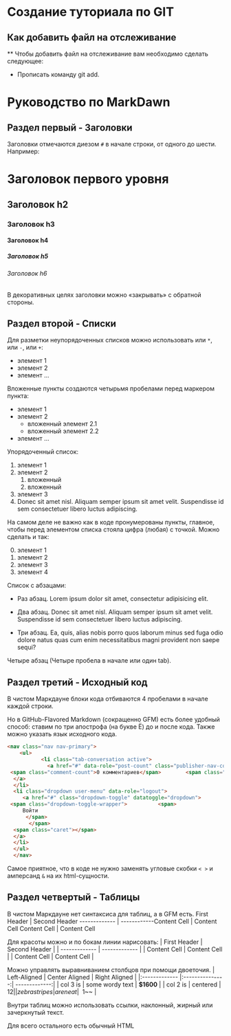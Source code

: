 # Создание туториала по GIT









## Как добавить файл на отслеживание

** Чтобы добавить файл на отслеживание вам необходимо сделать следующее:

- Прописать команду git add.

# Руководство по MarkDawn 

## Раздел первый - Заголовки
Заголовки отмечаются диезом `#` в начале строки, от одного до шести. Например:
# Заголовок первого уровня # 
## Заголовок h2 
### Заголовок h3 
#### Заголовок h4
##### Заголовок h5 
###### Заголовок h6

В декоративных целях заголовки можно «закрывать» с обратной стороны.

## Раздел второй - Списки


Для разметки неупорядоченных списков можно использовать или `*`, или `-`, или `+`:
- элемент 1 
- элемент 2 
- элемент ...

Вложенные пункты создаются четырьмя пробелами перед маркером пункта:
* элемент 1 
* элемент 2    
    * вложенный элемент 2.1    
    * вложенный элемент 2.2 
* элемент ...

Упорядоченный список:
1. элемент 1 
2. элемент 2    
    1. вложенный    
    2. вложенный 
3. элемент 3
4. Donec sit amet nisl. Aliquam semper ipsum sit amet velit. Suspendisse id sem consectetuer libero luctus adipiscing.

На самом деле не важно как в коде пронумерованы пункты, главное, чтобы перед элементом списка стояла цифра (любая) с точкой. Можно сделать и так:

0. элемент 1 
0. элемент 2 
0. элемент 3 
0. элемент 4

Список с абзацами:

* Раз абзац. Lorem ipsum dolor sit amet, consectetur adipisicing elit.

* Два абзац. Donec sit amet nisl. Aliquam semper ipsum sit amet velit. Suspendisse id sem consectetuer libero luctus adipiscing.

* Три абзац. Ea, quis, alias nobis porro quos laborum minus sed fuga odio dolore natus quas cum enim necessitatibus magni provident non saepe sequi?

Четыре абзац (Четыре пробела в начале или один tab).


## Раздел третий - Исходный код

В чистом Маркдауне блоки кода отбиваются 4 пробелами в начале каждой строки.

Но в GitHub-Flavored Markdown (сокращенно GFM) есть более удобный способ: ставим по три апострофа (на букве Ё) до и после кода. Также можно указать язык исходного кода.
```html 
<nav class="nav nav-primary">  
    <ul> 
           <li class="tab-conversation active">     
             <a href="#" data-role="post-count" class="publisher-nav-color" data-nav="conversation">       
 <span class="comment-count">0 комментариев</span>        <span class="comment-countplaceholder">Комментарии</span>     
  </a>    
  </li>    
  <li class="dropdown user-menu" data-role="logout">     
     <a href="#" class="dropdown-toggle" datatoggle="dropdown">
 <span class="dropdown-toggle-wrapper">          <span>           
     Войти         
      </span>       
       </span>       
  <span class="caret"></span>      
  </a>    
  </li>  
  </ul> 
  </nav> 
 ```

Самое приятное, что в коде не нужно заменять угловые скобки `< >` и амперсанд `&` на их html-сущности.


## Раздел четвертый - Таблицы


В чистом Маркдауне нет синтаксиса для таблиц, а в GFM есть.
First Header  | Second Header ------------- | ------------Content Cell  | Content Cell Content Cell  | Content Cell

Для красоты можно и по бокам линии нарисовать:
| First Header  | Second Header | | ------------- | ------------- | | Content Cell  | Content Cell  | | Content Cell  | Content Cell  |

Можно управлять выравниванием столбцов при помощи двоеточия.
| Left-Aligned  | Center Aligned  | Right Aligned | |:------------- |:---------------:| -------------:| | col 3 is      | some wordy text |     **$1600** | | col 2 is      | centered        |         $12   | | zebra stripes | are neat        |        ~~$1~~ |

Внутри таблиц можно использовать ссылки, наклонный, жирный или зачеркнутый текст.

Для всего остального есть обычный HTML
